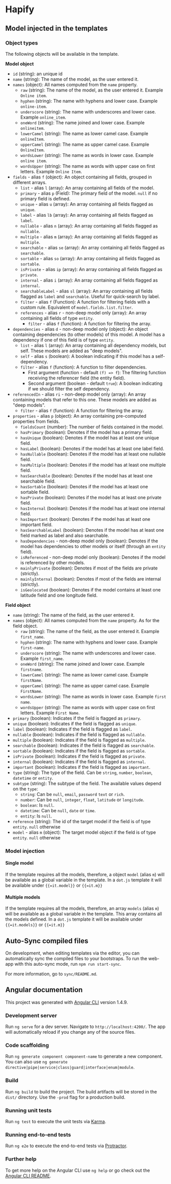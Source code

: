 # Hapify

## Model injected in the templates

### Object types

The following objects will be available in the template.

**Model object**

- `id` (string): an unique id
- `name` (string): The name of the model, as the user entered it.
- `names` (object): All names computed from the `name` property.
    - `raw` (string): The name of the model, as the user entered it. Example `Online item`.
    - `hyphen` (string): The name with hyphens and lower case. Example `online-item`.
    - `underscore` (string): The name with underscores and lower case. Example `online_item`.
    - `oneWord` (string): The name joined and lower case. Example `onlineitem`.
    - `lowerCamel` (string): The name as lower camel case. Example `onlineItem`.
    - `upperCamel` (string): The name as upper camel case. Example `OnlineItem`.
    - `wordsLower` (string): The name as words in lower case. Example `online item`.
    - `wordsUpper` (string): The name as words with upper case on first letters. Example `Online Item`.
- `fields` - alias `f` (object): An object containing all fields, grouped in different arrays.
    - `list` - alias `l` (array): An array containing all fields of the model.
    - `primary` - alias `p` (Field): The primary field of the model. `null` if no primary field is defined.
    - `unique` - alias `u` (array): An array containing all fields flagged as `unique`.
    - `label` - alias `lb` (array): An array containing all fields flagged as `label`.
    - `nullable` - alias `n` (array): An array containing all fields flagged as `nullable`.
    - `multiple` - alias `m` (array): An array containing all fields flagged as `multiple`.
    - `searchable` - alias `se` (array): An array containing all fields flagged as `searchable`.
    - `sortable` - alias `so` (array): An array containing all fields flagged as `sortable`.
    - `isPrivate` - alias `ip` (array): An array containing all fields flagged as `private`.
    - `internal` - alias `i` (array): An array containing all fields flagged as `internal`.
    - `searchableLabel` - alias `sl` (array): An array containing all fields flagged as `label` and `searchable`. Useful for quick-search by label.
    - `filter` - alias `f` (Function): A function for filtering fields with a custom rule. Equivalent of `model.fields.list.filter`.
    - `references` - alias `r` - non-deep model only (array): An array containing all fields of type `entity`.
        - `filter` - alias `f` (function): A function for filtering the array.
- `dependencies` - alias `d` - non-deep model only (object): An object containing dependencies (to other models) of this model. A model has a dependency if one of this field is of type `entity`.
    - `list` - alias `l` (array): An array containing all dependency models, but self. These models are added as "deep models".
    - `self` - alias `s` (boolean): A boolean indicating if this model has a self-dependency.
    - `filter` - alias `f` (function): A function to filter dependencies.
        - First argument (function - default `(f) => f`): The filtering function receiving the referencer field (the entity field).
        - Second argument (boolean - default `true`): A boolean indicating if we should filter the self dependency.
- `referencedIn` - alias `ri` - non-deep model only (array): An array containing models that refer to this one. These models are added as "deep models".
    - `filter` - alias `f` (function): A function for filtering the array.
- `properties` - alias `p` (object): An array containing pre-computed properties from fields.
    - `fieldsCount` (number): The number of fields contained in the model.
    - `hasPrimary` (boolean): Denotes if the model has a primary field.
    - `hasUnique` (boolean): Denotes if the model has at least one unique field.
    - `hasLabel` (boolean): Denotes if the model has at least one label field.
    - `hasNullable` (boolean): Denotes if the model has at least one nullable field.
    - `hasMultiple` (boolean): Denotes if the model has at least one multiple field.
    - `hasSearchable` (boolean): Denotes if the model has at least one searchable field.
    - `hasSortable` (boolean): Denotes if the model has at least one sortable field.
    - `hasPrivate` (boolean): Denotes if the model has at least one private field.
    - `hasInternal` (boolean): Denotes if the model has at least one internal field.
    - `hasImportant` (boolean): Denotes if the model has at least one important field.
    - `hasSearchableLabel` (boolean): Denotes if the model has at least one field marked as label and also searchable.
    - `hasDependencies` - non-deep model only (boolean): Denotes if the model has dependencies to other models or itself (through an `entity` field).
    - `isReferenced` - non-deep model only (boolean): Denotes if the model is referenced by other models.
    - `mainlyPrivate` (boolean): Denotes if most of the fields are private (strictly).
    - `mainlyInternal` (boolean): Denotes if most of the fields are internal (strictly).
    - `isGeolocated` (boolean): Denotes if the model contains at least one latitude field and one longitude field.
            
**Field object**

- `name` (string): The name of the field, as the user entered it.
- `names` (object): All names computed from the `name` property. As for the field object.
    - `raw` (string): The name of the field, as the user entered it. Example `first_name`.
    - `hyphen` (string): The name with hyphens and lower case. Example `first-name`.
    - `underscore` (string): The name with underscores and lower case. Example `first_name`.
    - `oneWord` (string): The name joined and lower case. Example `firstname`.
    - `lowerCamel` (string): The name as lower camel case. Example `firstName`.
    - `upperCamel` (string): The name as upper camel case. Example `FirstName`.
    - `wordsLower` (string): The name as words in lower case. Example `first name`.
    - `wordsUpper` (string): The name as words with upper case on first letters. Example `First Name`.
- `primary` (boolean): Indicates if the field is flagged as `primary`.
- `unique` (boolean): Indicates if the field is flagged as `unique`.
- `label` (boolean): Indicates if the field is flagged as `label`.
- `nullable` (boolean): Indicates if the field is flagged as `nullable`.
- `multiple` (boolean): Indicates if the field is flagged as `multiple`.
- `searchable` (boolean): Indicates if the field is flagged as `searchable`.
- `sortable` (boolean): Indicates if the field is flagged as `sortable`.
- `isPrivate` (boolean): Indicates if the field is flagged as `private`.
- `internal` (boolean): Indicates if the field is flagged as `internal`.
- `important` (boolean): Indicates if the field is flagged as `important`.
- `type` (string): The type of the field. Can be `string`, `number`, `boolean`, `datetime` or `entity`.
- `subtype` (string): The subtype of the field. The available values depend on the `type`:
    - `string`: Can be `null`, `email`, `password` `text` or `rich`.
    - `number`: Can be `null`, `integer`, `float`, `latitude` or `longitude`.
    - `boolean`: Is `null`.
    - `datetime`: Can be `null`, `date` or `time`.
    - `entity`: Is `null`.
- `reference` (string): The id of the target model if the field is of type `entity`. `null` otherwise
- `model` - alias `m` (object): The target model object if the field is of type `entity`. `null` otherwise

### Model injection

#### Single model

If the template requires all the models, therefore, a object `model` (alias `m`) will be available as a global variable in the template.
In a `dot.js` template it will be available under `{{=it.model}}` or `{{=it.m}}`

#### Multiple models

If the template requires all the models, therefore, an array `models` (alias `m`) will be available as a global variable in the template.
This array contains all the models defined.
In a `dot.js` template it will be available under `{{=it.models}}` or `{{=it.m}}`

## Auto-Sync compiled files

On development, when editing templates via the editor, you can automatically sync the compiled files to your bootstraps.
To run the web-app with this auto-sync mode, run `npm run start-sync`.

For more information, go to `sync/README.md`.

## Angular documentation

This project was generated with [Angular CLI](https://github.com/angular/angular-cli) version 1.4.9.

### Development server

Run `ng serve` for a dev server. Navigate to `http://localhost:4200/`. The app will automatically reload if you change any of the source files.

### Code scaffolding

Run `ng generate component component-name` to generate a new component. You can also use `ng generate directive|pipe|service|class|guard|interface|enum|module`.

### Build

Run `ng build` to build the project. The build artifacts will be stored in the `dist/` directory. Use the `-prod` flag for a production build.

### Running unit tests

Run `ng test` to execute the unit tests via [Karma](https://karma-runner.github.io).

### Running end-to-end tests

Run `ng e2e` to execute the end-to-end tests via [Protractor](http://www.protractortest.org/).

### Further help

To get more help on the Angular CLI use `ng help` or go check out the [Angular CLI README](https://github.com/angular/angular-cli/blob/master/README.md).

